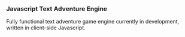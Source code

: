 ### Javascript Text Adventure Engine

Fully functional text adventure game engine currently in development, written in client-side Javascript.
